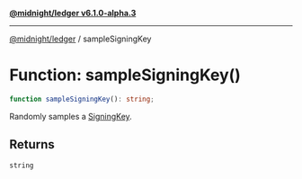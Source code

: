 [**@midnight/ledger v6.1.0-alpha.3**](../README.md)

***

[@midnight/ledger](../globals.md) / sampleSigningKey

# Function: sampleSigningKey()

```ts
function sampleSigningKey(): string;
```

Randomly samples a [SigningKey](../type-aliases/SigningKey.md).

## Returns

`string`
